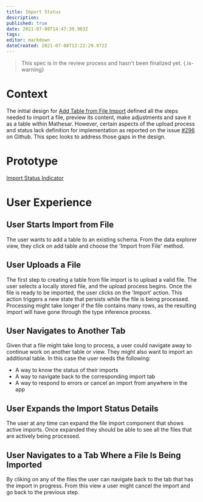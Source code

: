 ```yaml
---
title: Import Status
description: 
published: true
date: 2021-07-08T14:47:39.903Z
tags: 
editor: markdown
dateCreated: 2021-07-08T12:22:29.972Z
---
```


>  This spec is in the review process and hasn't been finalized yet.
{.is-warning}

# Context
The initial design for [Add Table from File Import](https://wiki.mathesar.org/en/design/specs/table-import) defined all the steps needed to import a file, preview its content, make adjustments and save it as a table within Mathesar. However, certain aspects of the upload process and status lack definition for implementation as reported on the issue [#296](https://github.com/centerofci/mathesar/issues/296) on Github. This spec looks to address those gaps in the design.

# Prototype
[Import Status Indicator](https://www.figma.com/proto/Uaf1ntcldzK2U41Jhw6vS2/Mathesar-MVP?page-id=2306%3A11983&node-id=2306%3A11984&viewport=556%2C470%2C0.5827216506004333&scaling=contain)

# User Experience
## User Starts Import from File
The user wants to add a table to an existing schema. From the data explorer view, they click on add table and choose the 'Import from File' method.

## User Uploads a File
The first step to creating a table from file import is to upload a valid file. The user selects a locally stored file, and the upload process begins. Once the file is ready to be imported, the user clicks on the 'Import' action. 
This action triggers a new state that persists while the file is being processed. Processing might take longer if the file contains many rows, as the resulting import will have gone through the type inference process.

## User Navigates to Another Tab
Given that a file might take long to process, a user could navigate away to continue work on another table or view. They might also want to import an additional table. In this case the user needs the following:

- A way to know the status of their imports
- A way to navigate back to the corresponding import tab
- A way to respond to errors or cancel an import from anywhere in the app

## User Expands the Import Status Details
The user at any time can expand the file import component that shows active imports. Once expanded they should be able to see all the files that are actively being processed. 

## User Navigates to a Tab Where a File Is Being Imported
By cliking on any of the files the user can navigate back to the tab that has the import in progress. From this view a user might cancel the import and go back to the previous step. 